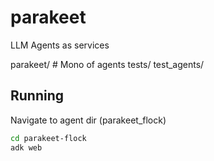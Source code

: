 # parakeet
LLM Agents as services

parakeet/  # Mono of agents
tests/
test_agents/


## Running
Navigate to agent dir (parakeet_flock)

```bash
cd parakeet-flock
adk web
```
